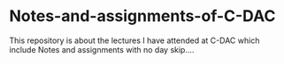 # Notes-and-assignments-of-C-DAC
This repository is about the lectures I have attended at C-DAC which include Notes and assignments with no day skip....
